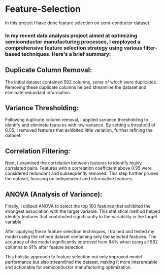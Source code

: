 # Feature-Selection
In this project I have done feature selection on semi-conductor dataset.

### In my recent data analysis project aimed at optimizing semiconductor manufacturing processes, I employed a comprehensive feature selection strategy using various filter-based techniques. Here's a brief summary:

## Duplicate Column Removal:
The initial dataset contained 592 columns, some of which were duplicates. Removing these duplicate columns helped streamline the dataset and eliminate redundant information.

## Variance Thresholding: 
Following duplicate column removal, I applied variance thresholding to identify and eliminate features with low variance. By setting a threshold of 0.05, I removed features that exhibited little variation, further refining the dataset.

## Correlation Filtering: 
Next, I examined the correlation between features to identify highly correlated pairs. Features with a correlation coefficient above 0.95 were considered redundant and subsequently removed. This step further pruned the dataset, focusing on independent and informative features.

## ANOVA (Analysis of Variance): 
Finally, I utilized ANOVA to select the top 100 features that exhibited the strongest association with the target variable. This statistical method helped identify features that contributed significantly to the variability in the target variable.

After applying these feature selection techniques, I trained and tested my model using the refined dataset containing only the selected features. The accuracy of the model significantly improved from 84% when using all 592 columns to 91% after feature selection.

This holistic approach to feature selection not only improved model performance but also streamlined the dataset, making it more interpretable and actionable for semiconductor manufacturing optimization.
